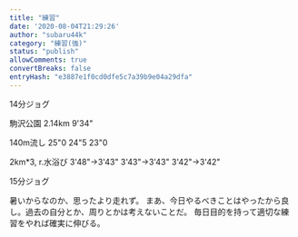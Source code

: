 ```yaml
---
title: "練習"
date: '2020-08-04T21:29:26'
author: "subaru44k"
category: "練習(強)"
status: "publish"
allowComments: true
convertBreaks: false
entryHash: "e3887e1f0cd0dfe5c7a39b9e04a29dfa"
---
```

14分ジョグ

駒沢公園 2.14km
9'34"

140m流し
25"0
24"5
23"0

2km*3, r.水浴び
3'48"→3'43"
3'43"→3'43"
3'42"→3'42"

15分ジョグ

暑いからなのか、思ったより走れず。
まあ、今日やるべきことはやったから良し。過去の自分とか、周りとかは考えないことだ。
毎日目的を持って適切な練習をやれば確実に伸びる。
